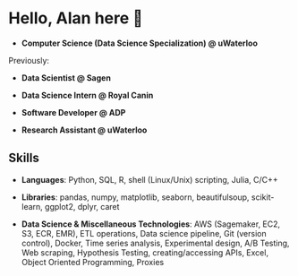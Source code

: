 # Hello, Alan here 👋

<!--
**alancmathew/alancmathew** is a ✨ _special_ ✨ repository because its `README.md` (this file) appears on your GitHub profile.

Here are some ideas to get you started:

- 🔭 I’m currently working on ...
- 🌱 I’m currently learning ...
- 👯 I’m looking to collaborate on ...
- 🤔 I’m looking for help with ...
- 💬 Ask me about ...
- 📫 How to reach me: ...
- 😄 Pronouns: ...
- ⚡ Fun fact: ...
-->

- **Computer Science (Data Science Specialization) @ uWaterloo**

Previously:

- **Data Scientist @ Sagen**

- **Data Science Intern @ Royal Canin**

- **Software Developer @ ADP**

- **Research Assistant @ uWaterloo**

## Skills

- **Languages**: Python, SQL, R, shell (Linux/Unix) scripting, Julia, C/C++

- **Libraries**: pandas, numpy, matplotlib, seaborn, beautifulsoup, scikit-learn, ggplot2, dplyr, caret

- **Data Science & Miscellaneous Technologies**: AWS (Sagemaker, EC2, S3, ECR, EMR), ETL operations, Data science pipeline, Git (version control), Docker, Time series analysis, Experimental design, A/B Testing, Web scraping, Hypothesis Testing, creating/accessing APIs, Excel, Object Oriented Programming, Proxies
